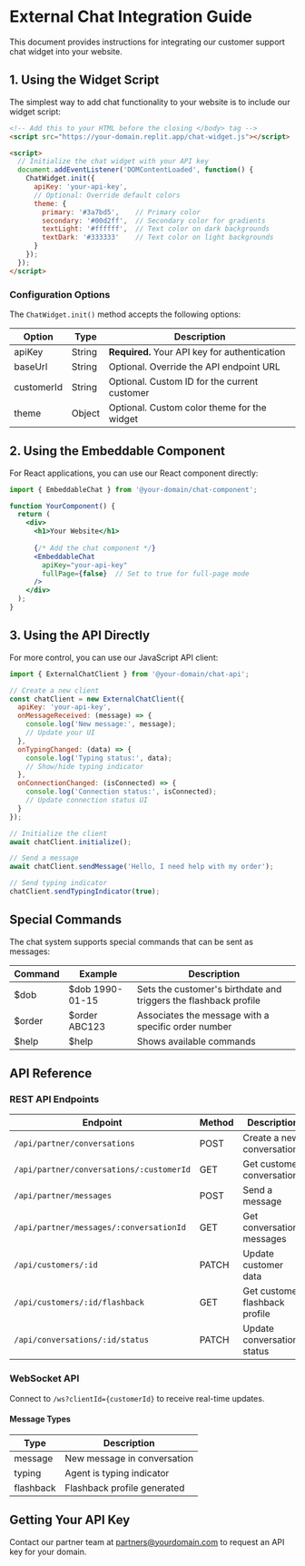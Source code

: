 # External Chat Integration Guide

This document provides instructions for integrating our customer support chat widget into your website.

## 1. Using the Widget Script

The simplest way to add chat functionality to your website is to include our widget script:

```html
<!-- Add this to your HTML before the closing </body> tag -->
<script src="https://your-domain.replit.app/chat-widget.js"></script>

<script>
  // Initialize the chat widget with your API key
  document.addEventListener('DOMContentLoaded', function() {
    ChatWidget.init({
      apiKey: 'your-api-key',
      // Optional: Override default colors
      theme: {
        primary: '#3a7bd5',    // Primary color
        secondary: '#00d2ff',  // Secondary color for gradients
        textLight: '#ffffff',  // Text color on dark backgrounds
        textDark: '#333333'    // Text color on light backgrounds
      }
    });
  });
</script>
```

### Configuration Options

The `ChatWidget.init()` method accepts the following options:

| Option | Type | Description |
|--------|------|-------------|
| apiKey | String | **Required.** Your API key for authentication |
| baseUrl | String | Optional. Override the API endpoint URL |
| customerId | String | Optional. Custom ID for the current customer |
| theme | Object | Optional. Custom color theme for the widget |

## 2. Using the Embeddable Component

For React applications, you can use our React component directly:

```jsx
import { EmbeddableChat } from '@your-domain/chat-component';

function YourComponent() {
  return (
    <div>
      <h1>Your Website</h1>
      
      {/* Add the chat component */}
      <EmbeddableChat 
        apiKey="your-api-key"
        fullPage={false}  // Set to true for full-page mode
      />
    </div>
  );
}
```

## 3. Using the API Directly

For more control, you can use our JavaScript API client:

```javascript
import { ExternalChatClient } from '@your-domain/chat-api';

// Create a new client
const chatClient = new ExternalChatClient({
  apiKey: 'your-api-key',
  onMessageReceived: (message) => {
    console.log('New message:', message);
    // Update your UI
  },
  onTypingChanged: (data) => {
    console.log('Typing status:', data);
    // Show/hide typing indicator
  },
  onConnectionChanged: (isConnected) => {
    console.log('Connection status:', isConnected);
    // Update connection status UI
  }
});

// Initialize the client
await chatClient.initialize();

// Send a message
await chatClient.sendMessage('Hello, I need help with my order');

// Send typing indicator
chatClient.sendTypingIndicator(true);
```

## Special Commands

The chat system supports special commands that can be sent as messages:

| Command | Example | Description |
|---------|---------|-------------|
| $dob | $dob 1990-01-15 | Sets the customer's birthdate and triggers the flashback profile |
| $order | $order ABC123 | Associates the message with a specific order number |
| $help | $help | Shows available commands |

## API Reference

### REST API Endpoints

| Endpoint | Method | Description |
|----------|--------|-------------|
| `/api/partner/conversations` | POST | Create a new conversation |
| `/api/partner/conversations/:customerId` | GET | Get customer conversations |
| `/api/partner/messages` | POST | Send a message |
| `/api/partner/messages/:conversationId` | GET | Get conversation messages |
| `/api/customers/:id` | PATCH | Update customer data |
| `/api/customers/:id/flashback` | GET | Get customer flashback profile |
| `/api/conversations/:id/status` | PATCH | Update conversation status |

### WebSocket API

Connect to `/ws?clientId={customerId}` to receive real-time updates.

#### Message Types

| Type | Description |
|------|-------------|
| message | New message in conversation |
| typing | Agent is typing indicator |
| flashback | Flashback profile generated |

## Getting Your API Key

Contact our partner team at partners@yourdomain.com to request an API key for your domain.